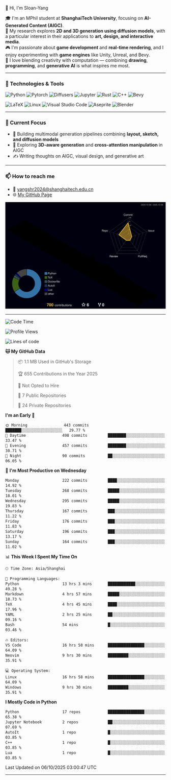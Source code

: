 👋 Hi, I'm Sloan-Yang

🎓 I'm an MPhil student at **ShanghaiTech University**, focusing on **AI-Generated Content (AIGC)**.  
🧠 My research explores **2D and 3D generation using diffusion models**, with a particular interest in their applications to **art, design, and interactive media**.  
🎮 I'm passionate about **game development** and **real-time rendering**, and I enjoy experimenting with **game engines** like Unity, Unreal, and Bevy.  
🎨 I love blending creativity with computation — combining **drawing**, **programming**, and **generative AI** is what inspires me most.

---

### 🧰 Technologies & Tools

![Python](https://img.shields.io/badge/python-%233776AB.svg?style=for-the-badge&logo=python&logoColor=white)
![Pytorch](https://img.shields.io/badge/pytorch-%23EE4C2C.svg?style=for-the-badge&logo=pytorch&logoColor=white)
![Diffusers](https://img.shields.io/badge/diffusers-HuggingFace-yellow?style=for-the-badge&logo=huggingface&logoColor=black)
![Jupyter](https://img.shields.io/badge/Jupyter-%23F37626.svg?style=for-the-badge&logo=Jupyter&logoColor=white)
![Rust](https://img.shields.io/badge/Rust-%23000000.svg?style=for-the-badge&logo=rust&logoColor=white)
![C++](https://img.shields.io/badge/C++-%2300599C.svg?style=for-the-badge&logo=c%2B%2B&logoColor=white)
![Bevy](https://img.shields.io/badge/Bevy-000000.svg?style=for-the-badge&logo=bevy&logoColor=white)

![LaTeX](https://img.shields.io/badge/LaTeX-47A141?style=for-the-badge&logo=latex&logoColor=white)
![Linux](https://img.shields.io/badge/Linux-FCC624?style=for-the-badge&logo=linux&logoColor=black)
![Visual Studio Code](https://img.shields.io/badge/VSCode-0078d7.svg?style=for-the-badge&logo=visual-studio-code&logoColor=white)
![Aseprite](https://img.shields.io/badge/Aseprite-FFFFFF?style=for-the-badge&logo=Aseprite&logoColor=%237D929E)
![Blender](https://img.shields.io/badge/Blender-F5792A?style=for-the-badge&logo=blender&logoColor=white)

---

### 🔭 Current Focus

- 🎨 Building multimodal generation pipelines combining **layout, sketch, and diffusion models**
- 🧪 Exploring **3D-aware generation** and **cross-attention manipulation** in AIGC
- ✍️ Writing thoughts on AIGC, visual design, and generative art

---

### 📫 How to reach me

- 📧 <a href="mailto:yangshr2024@shanghaitech.edu.cn">yangshr2024@shanghaitech.edu.cn</a>
- 🌐 [My GitHub Page](https://sloan-yang.github.io)  



![3D Profile](https://raw.githubusercontent.com/Sloan-Yang/Sloan-Yang/main/profile-3d-contrib/profile-night-rainbow.svg)

---


<!--START_SECTION:waka-->
![Code Time](http://img.shields.io/badge/Code%20Time-626%20hrs%2058%20mins-blue)

![Profile Views](http://img.shields.io/badge/Profile%20Views-3-blue)

![Lines of code](https://img.shields.io/badge/From%20Hello%20World%20I%27ve%20Written-2.2%20million%20lines%20of%20code-blue)

**🐱 My GitHub Data** 

> 📦 1.1 MB Used in GitHub's Storage 
 > 
> 🏆 655 Contributions in the Year 2025
 > 
> 🚫 Not Opted to Hire
 > 
> 📜 7 Public Repositories 
 > 
> 🔑 24 Private Repositories 
 > 
**I'm an Early 🐤** 

```text
🌞 Morning                443 commits         ███████░░░░░░░░░░░░░░░░░░   29.77 % 
🌆 Daytime                498 commits         ████████░░░░░░░░░░░░░░░░░   33.47 % 
🌃 Evening                457 commits         ████████░░░░░░░░░░░░░░░░░   30.71 % 
🌙 Night                  90 commits          ██░░░░░░░░░░░░░░░░░░░░░░░   06.05 % 
```
📅 **I'm Most Productive on Wednesday** 

```text
Monday                   222 commits         ████░░░░░░░░░░░░░░░░░░░░░   14.92 % 
Tuesday                  268 commits         █████░░░░░░░░░░░░░░░░░░░░   18.01 % 
Wednesday                295 commits         █████░░░░░░░░░░░░░░░░░░░░   19.83 % 
Thursday                 167 commits         ███░░░░░░░░░░░░░░░░░░░░░░   11.22 % 
Friday                   176 commits         ███░░░░░░░░░░░░░░░░░░░░░░   11.83 % 
Saturday                 196 commits         ███░░░░░░░░░░░░░░░░░░░░░░   13.17 % 
Sunday                   164 commits         ███░░░░░░░░░░░░░░░░░░░░░░   11.02 % 
```


📊 **This Week I Spent My Time On** 

```text
🕑︎ Time Zone: Asia/Shanghai

💬 Programming Languages: 
Python                   13 hrs 3 mins       ████████████░░░░░░░░░░░░░   49.28 % 
Markdown                 4 hrs 57 mins       █████░░░░░░░░░░░░░░░░░░░░   18.73 % 
TeX                      4 hrs 45 mins       ████░░░░░░░░░░░░░░░░░░░░░   17.96 % 
YAML                     2 hrs 25 mins       ██░░░░░░░░░░░░░░░░░░░░░░░   09.16 % 
Bash                     54 mins             █░░░░░░░░░░░░░░░░░░░░░░░░   03.46 % 

🔥 Editors: 
VS Code                  16 hrs 58 mins      ████████████████░░░░░░░░░   64.09 % 
Neovim                   9 hrs 30 mins       █████████░░░░░░░░░░░░░░░░   35.91 % 

💻 Operating System: 
Linux                    16 hrs 58 mins      ████████████████░░░░░░░░░   64.09 % 
Windows                  9 hrs 30 mins       █████████░░░░░░░░░░░░░░░░   35.91 % 
```

**I Mostly Code in Python** 

```text
Python                   17 repos            ████████████████░░░░░░░░░   65.38 % 
Jupyter Notebook         2 repos             ██░░░░░░░░░░░░░░░░░░░░░░░   07.69 % 
AutoIt                   1 repo              █░░░░░░░░░░░░░░░░░░░░░░░░   03.85 % 
C++                      1 repo              █░░░░░░░░░░░░░░░░░░░░░░░░   03.85 % 
Lua                      1 repo              █░░░░░░░░░░░░░░░░░░░░░░░░   03.85 % 
```




 Last Updated on 06/10/2025 03:00:47 UTC
<!--END_SECTION:waka-->

---





